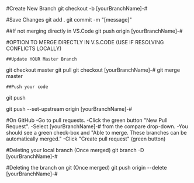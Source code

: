 #Create New Branch
git checkout -b [yourBranchName]-#<issueNumber>

#Save Changes
git add .
git commit -m "[message]"

##If not merging directly in VS.Code
git push origin [yourBranchName]-#<issueNumber>

#OPTION TO MERGE DIRECTLY IN V.S.CODE (USE IF RESOLVING CONFLICTS LOCALLY)
<!-- resolve all conflicts directly in this file. Otherwise the conflicts will have to be resolved AFTER the pull request is made -->

    ##Update YOUR Master Branch
git checkout master
git pull
git checkout [yourBranchName]-#<issueNumber>
git merge master

    ##Push your code
git push
<!-- If you get "fatal: The current branch footer has no upstream branch." Use:--> 
git push --set-upstream origin [yourBranchName]-#<issueNumber>
<!-- See video here for more: https://youtu.be/oFYyTZwMyAg  -->

#On GitHub
-Go to pull requests. 
-Click the green button "New Pull Request".
-Select [yourBranchName]-#<issueNumber> from the compare drop-down. 
-You should see a green check-box and "Able to merge. These branches can be automatically merged."
-Click "Create pull request" (green button)

#Deleting your local branch (Once merged)
git branch -D [yourBranchName]-#<issueNumber>

#Deleting the branch on git (Once merged)
git push origin --delete [yourBranchName]-#<issueNumber>
<!-- alternatively you can delete your branch by clicking the trash can by your branch after clicking the branches option from the repository on git-hub. -->

